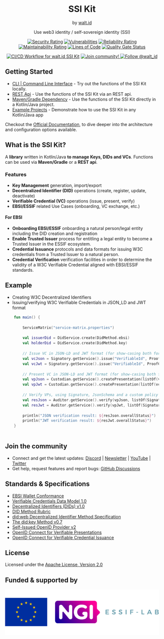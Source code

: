 <div align="center">
 <h1>SSI Kit</h1>
 <span>by </span><a href="https://walt.id">walt.id</a>
 <p>Use web3 identity / self-sovereign identity (SSI)<p>


[![Security Rating](https://sonarcloud.io/api/project_badges/measure?project=walt-id_waltid-ssikit&metric=security_rating)](https://sonarcloud.io/dashboard?id=walt-id_waltid-ssikit)
[![Vulnerabilities](https://sonarcloud.io/api/project_badges/measure?project=walt-id_waltid-ssikit&metric=vulnerabilities)](https://sonarcloud.io/dashboard?id=walt-id_waltid-ssikit)
[![Reliability Rating](https://sonarcloud.io/api/project_badges/measure?project=walt-id_waltid-ssikit&metric=reliability_rating)](https://sonarcloud.io/dashboard?id=walt-id_waltid-ssikit)
[![Maintainability Rating](https://sonarcloud.io/api/project_badges/measure?project=walt-id_waltid-ssikit&metric=sqale_rating)](https://sonarcloud.io/dashboard?id=walt-id_waltid-ssikit)
[![Lines of Code](https://sonarcloud.io/api/project_badges/measure?project=walt-id_waltid-ssikit&metric=ncloc)](https://sonarcloud.io/dashboard?id=walt-id_waltid-ssikit)
[![Quality Gate Status](https://sonarcloud.io/api/project_badges/measure?project=walt-id_waltid-ssikit-examples&metric=alert_status)](https://sonarcloud.io/dashboard?id=walt-id_waltid-ssikit)

[![CI/CD Workflow for walt.id SSI Kit](https://github.com/walt-id/waltid-ssikit/actions/workflows/build.yml/badge.svg?branch=master)](https://github.com/walt-id/waltid-ssikit/actions/workflows/build.yml)
<a href="https://walt.id/community">
<img src="https://img.shields.io/badge/Join-The Community-blue.svg?style=flat" alt="Join community!" />
</a>
<a href="https://twitter.com/intent/follow?screen_name=walt_id">
<img src="https://img.shields.io/twitter/follow/walt_id.svg?label=Follow%20@walt_id" alt="Follow @walt_id" />
</a>


</div>

## Getting Started

- [CLI | Command Line Interface](https://docs.walt.id/v/ssikit/getting-started/cli-command-line-interface) - Try out the functions of the SSI Kit locally.
- [REST Api](https://docs.walt.id/v/ssikit/getting-started/rest-apis) - Use the functions of the SSI Kit via an REST api. 
- [Maven/Gradle Dependency](https://docs.walt.id/v/ssikit/getting-started/dependency-jvm) - Use the functions of the SSI Kit directly in a Kotlin/Java project.
- [Example Projects](https://github.com/walt-id/waltid-ssikit-examples) - Demonstrate how to use the SSI Kit in any Kotlin/Java app

Checkout the [Official Documentation](https://docs.walt.id/v/ssikit), to dive deeper into the architecture and configuration options available.


## What is the SSI Kit?

A **library** written in Kotlin/Java **to manage Keys, DIDs and VCs**. Functions can be used via **Maven/Gradle** or a **REST api**.

### Features
- **Key Management** generation, import/export
- **Decentralized Identifier (DID)** operations (create, register, update, deactivate)
- **Verifiable Credential (VC)** operations (issue, present, verify)
- **EBSI/ESSIF** related Use Cases (onboarding, VC exchange, etc.)

#### For EBSI
- **Onboarding EBSI/ESSIF** onboarding a natural person/legal entity including the DID creation and registration
- **Enable Trusted Issuer** process for entitling a legal entity to become a Trusted Issuer in the ESSIF ecosystem.
- **Credential Issuance** protocols and data formats for issuing W3C credentials from a Trusted Issuer to a natural person.
- **Credential Verification** verification facilities in order to determine the validity of a W3C Verifiable Credential aligned with EBSI/ESSIF standards.


## Example

- Creating W3C Decentralized Identifiers 
- Issuing/verifying W3C Verifiable Credentials in JSON_LD and JWT format

```kotlin
    fun main() {

        ServiceMatrix("service-matrix.properties")
    
        val issuerDid = DidService.create(DidMethod.ebsi)
        val holderDid = DidService.create(DidMethod.key)
    
        // Issue VC in JSON-LD and JWT format (for show-casing both formats)
        val vcJson = Signatory.getService().issue("VerifiableId", ProofConfig(issuerDid = issuerDid, subjectDid = holderDid, proofType = ProofType.LD_PROOF))
        val vcJwt = Signatory.getService().issue("VerifiableId", ProofConfig(issuerDid = issuerDid, subjectDid = holderDid, proofType = ProofType.JWT))
    
        // Present VC in JSON-LD and JWT format (for show-casing both formats)
        val vpJson = Custodian.getService().createPresentation(listOf(vcJson), holderDid)
        val vpJwt = Custodian.getService().createPresentation(listOf(vcJwt), holderDid)
    
        // Verify VPs, using Signature, JsonSchema and a custom policy
        val resJson = Auditor.getService().verify(vpJson, listOf(SignaturePolicy(), JsonSchemaPolicy()))
        val resJwt = Auditor.getService().verify(vpJwt, listOf(SignaturePolicy(), JsonSchemaPolicy()))
    
        println("JSON verification result: ${resJson.overallStatus}")
        println("JWT verification result: ${resJwt.overallStatus}")
    }
    
 ```

## Join the community

* Connect and get the latest updates: <a href="https://discord.com/invite/zUnxncExF5">Discord</a> | <a href="https://walt.id/newsletter">Newsletter</a> | <a href="https://www.youtube.com/channel/UCXfOzrv3PIvmur_CmwwmdLA">YouTube</a> | <a href="https://mobile.twitter.com/walt_id" target="_blank">Twitter</a>
* Get help, request features and report bugs: <a href="https://github.com/walt-id/.github/discussions" target="_blank">GitHub Discussions</a>

## Standards & Specifications

- [EBSI Wallet Conformance](https://ec.europa.eu/digital-building-blocks/wikis/display/EBSIDOC/EBSI+Wallet+Conformance+Testing) 
- [Verifiable Credentials Data Model 1.0](https://www.w3.org/TR/vc-data-model/) 
- [Decentralized Identifiers (DIDs) v1.0](https://w3c.github.io/did-core/) 
- [DID Method Rubric](https://w3c.github.io/did-rubric/)
- [did:web Decentralized Identifier Method Specification](https://w3c-ccg.github.io/did-method-web/) 
- [The did:key Method v0.7](https://w3c-ccg.github.io/did-method-key/)
- [Self-Issued OpenID Provider v2](https://openid.net/specs/openid-connect-self-issued-v2-1_0.html)
- [OpenID Connect for Verifiable Presentations](https://openid.net/specs/openid-connect-4-verifiable-presentations-1_0-07.html) 
- [OpenID Connect for Verifiable Credential Issuance](https://openid.net/specs/openid-4-verifiable-credential-issuance-1_0.html) 

## License

Licensed under the [Apache License, Version 2.0](https://github.com/walt-id/waltid-ssikit/blob/master/LICENSE)

## Funded & supported by

<a href="https://essif-lab.eu/" target="_blank"><img src="logos-supporter.png"></a>
